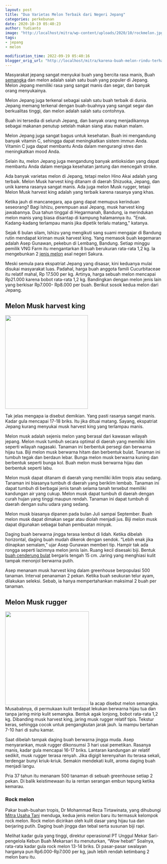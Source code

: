 ```yaml
---
layout: post
title: "Dua Varietas Melon Terbaik dari Negeri Jepang"
categories: perkebunan
date: 2020-10-19 05:40:23
author: Yudianto
image: "http://localhost/mitra/wp-content/uploads/2020/10/rockmelon.jpg"
tags:
- jepang
- melon

modification_time: 2022-09-19 05:40:16
blogger_orig_url: "http://localhost/mitra/karena-buah-melon-rindu-terhapus.html"
---
```


Masyarakat jepang sangat menyukai buah yang bercita rasa manis, Buah <a href="http://127.0.0.1/mitra/panduan-bertani-semangka.html">semangka</a> dan melon adalah salah satu buah yang populer di Jepang. Melon Jepang memiliki rasa yang sangat manis dan segar, dan banyak orang menyukainya.

Melon Jepang juga terkenal sebagai salah satu buah terbaik di dunia. Jepang memang terkenal dengan buah-buahnya yang sangat segar dan berkualitas tinggi, dan melon adalah salah satu contohnya.

Buah ini tersedia di seluruh Jepang, dan banyak orang menjadikannya sebagai makanan penutup setelah makan siang atau makan malam.

Melon Jepang juga sangat bagus untuk kesehatan. Buah ini mengandung banyak vitamin C, sehingga dapat meningkatkan sistem immun Anda. Vitamin C juga dapat membantu Anda dalam mengurangi stres dan meningkatkan mood Anda.

Selain itu, melon Jepang juga mengandung banyak antioksidan yang dapat membantu Anda dalam menjaga kesehatan jantung dan mencegah stroke.

Ada banyak varietas melon di Jepang, tetapi melon Hino Akai adalah yang terbaik. Melon Musk harvest king ditanam di daerah Shizuoka, Jepang, dan unik karena rasanya sangat manis. Ada juga melon Musk rugger, tetapi Melon Musk harvest king adalah yang terbaik karena rasanya yang khas.

Ketika jauh di mancanegara, apa gang dapat memupus kerinduan seseorang? Bagi Ishizu, perempuan asal Jepang, musk harvest king jawabannya. Dua tahun tinggal di Hegarmanah, Bandung, ia merindukan melon manis yang biasa disantap di kampung halamannya itu. "Enak. Kadang-kadang terlampau manis jika dipetik terlalu matang," katanya.

Sejak 6 bulan silam, Ishizu yang mengikuti sang suami mengajar di Bandung rutin mendapat kiriman musk harvest king. Yang memasok buah kegemaran adalah Asep Gunawan, pekebun di Lembang, Bandung. Setiap minggu pemilik VNG Farm itu mengantarkan 8 buah berukuran rata-rata 1,2 kg. Ia mengebunkan 2 <a href="http://127.0.0.1/mitra/sistem-penyiraman-sederhana-perkebunan.html">jenis melon</a> asal negeri Sakura.

Meski semula para ekspatriat Jepang yang disasar, kini keduanya mulai disukai masyarakat luas. Padahal, harga buah anggota famili Cucurbitaceae itu relatif mahal, Rp 17.500 per kg. Artinya, harga sebuah melon mencapai Rp21.000 karena bobot rata-rata 1,2 kg. Bandingkan dengan melon jenis lain yang berkisar Rp7.000- Rp8.000 per buah. Berikut sosok kedua melon dari Jepang.
<h2>Melon Musk harvest king</h2>
<img class="size-medium wp-image-21918 aligncenter" src="http://127.0.0.1/mitra/wp-content/uploads/2020/10/melon-266x300.jpg" alt="" width="266" height="300" />

Tak jelas mengapa ia disebut demikian. Yang pasti rasanya sangat manis. Kadar gula mencapai 17-18 briks. Itu jika dituai matang. Sayang, ekspatriat Jepang kurang menyukai musk harvest king yang terlampau manis.

Melon musk adalah sejenis melon yang berasal dari kawasan wilayah jepang. Melon musk tumbuh secara optimal di daerah yang memiliki iklim seperti wilayah nagasaki. Tanaman ini berbentuk persegi dan berwarna hijau tua. Biji melon musk berwarna hitam dan berbentuk bulat. Tanaman ini tumbuh tegak dan berdaun lebar. Bunga melon musk berwarna kuning dan berbentuk seperti bunga kol. Buah melon musk berwarna hijau dan berbentuk seperti labu.

Melon musk dapat ditanam di daerah yang memiliki iklim tropis atau sedang. Tanaman ini biasanya tumbuh di daerah yang beriklim lembab. Tanaman ini dapat tumbuh di berbagai jenis tanah selama tanah tersebut memiliki kandungan air yang cukup. Melon musk dapat tumbuh di daerah dengan curah hujan yang tinggi maupun rendah. Tanaman ini dapat tumbuh di daerah dengan suhu udara yang sedang.

Melon musk biasanya dipanen pada bulan Juli sampai September. Buah melon musk dapat dimakan segar atau diolah menjadi jus. Biji melon musk dapat digunakan sebagai bahan pembuatan minyak.

Daging buah berwarna jingga terasa lembut di lidah. Ketika dibelah horizontal, daging buah mudah dikerok dengan sendok. “Lebih enak jika diinapkan semalam,” ujar Asep Gunawan memberi tip. Hampir tak ada rongga seperti lazimnya melon jenis lain. Ruang kecil disesaki biji. Bentuk <a href="http://127.0.0.1/mitra/aplikasi-agen-hayati-akar-tanaman-melon.html">buah cenderung bulat</a> bergaris tengah 15 cm. Jaring yang menghiasi kulit tampak menonjol berwarna putih.

Asep menanam musk harvest king dalam greenhouse berpopulasi 500 tanaman. Interval penanaman 2 pekan. Ketika buah seukuran telur ayam, dilakukan seleksi. Sebab, ia hanya mempertahankan maksimal 2 buah per tanaman.
<h2>Melon Musk rugger</h2>
<img class="size-medium wp-image-21919 aligncenter" src="http://127.0.0.1/mitra/wp-content/uploads/2020/10/melon2_2-269x300.jpg" alt="" width="269" height="300" />
Ia acap disebut melon semangka. Musababnya, di permukaan kulit terdapat lekukan berwarna hijau tua dan tanpa jaring mirip kulit semangka. Bentuk agak lonjong, bobot rata-rata 1,2 kg. Dibanding musk harvest king, jaring musk rugger relatif tipis. Tekstur keras, sehingga cocok untuk pengangkutan jarak jauh. Ia mampu bertahan 7-10 hari di suhu kamar.

Saat dibelah tampak daging buah berwarna jingga muda. Asep menyarankan, musk rugger dikonsumsi 3 hari usai pemetikan. Rasanya manis, kadar gula mencapai 16-17 briks. Lantaran kandungan air relatif sedikit, musk rugger terasa renyah. Jika digigit kerenyahan itu terasa sekali, terdengar bunyi kriuk-kriuk. Semakin mendekati kulit, aroma daging buah menjadi langu.

Pria 37 tahun itu menanam 500 tanaman di sebuah greenhouse setiap 2 pekan. Di balik keistimewaan itu ia rentan serangan embun tepung ketika kemarau.
<h3>Rock melon</h3>
Pakar buah-buahan tropis, Dr Mohammad Reza Tirtawinata, yang dihubungi <a href="http://127.0.0.1/mitra">Mitra Usaha Tani</a> menduga, kedua jenis melon baru itu termasuk kelompok rock melon. Rock melon dicirikan oleh kulit dasar yang hijau tua dan berjaring putih. Daging buah jingga dan tebal serta susunan biji rapi.

Melihat kadar gula yang tinggi, direktur operasional PT Unggul Mekar Sari-pengelola Kebun Buah Mekarsari itu menuturkan, “Wow hebat!” Soalnya, rata-rata kadar gula rock melon 13-14 briks. Di pasar-pasar swalayan harganya pun Rp6.000-Rp7.000 per kg, jauh lebih rendah ketimbang 2 melon baru itu.
